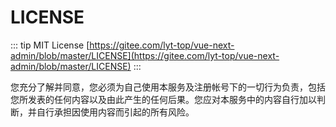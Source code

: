 # LICENSE

::: tip MIT License
[https://gitee.com/lyt-top/vue-next-admin/blob/master/LICENSE](https://gitee.com/lyt-top/vue-next-admin/blob/master/LICENSE)
:::

您充分了解并同意，您必须为自己使用本服务及注册帐号下的一切行为负责，包括您所发表的任何内容以及由此产生的任何后果。您应对本服务中的内容自行加以判断，并自行承担因使用内容而引起的所有风险。
